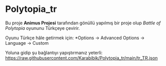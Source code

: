 # Polytopia_tr
Bu proje **Animus Projesi** tarafından gönüllü yapılmış bir proje olup *Battle of Polytopia* oyununu Türkçeye çevirir.

Oyunu Türkçe hâle getirmek için:
*Options -> Advanced Options -> Language -> Custom

Yoluna gidip şu bağlantıyı yapıştırmanız yeterli:
https://raw.githubusercontent.com/Karabibik/Polytopia_tr/main/tr_TR.json
